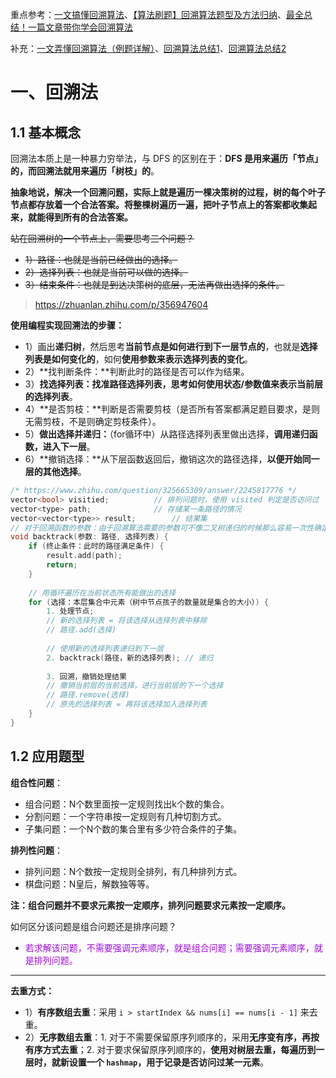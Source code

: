 重点参考：[一文搞懂回溯算法](https://blog.csdn.net/qq_36963950/article/details/115428826)、[【算法刷题】回溯算法题型及方法归纳](https://blog.csdn.net/qq_41094332/article/details/128741217)、[最全总结！一篇文章带你学会回溯算法](https://blog.csdn.net/Sloent/article/details/135309999)

补充：[一文弄懂回溯算法（例题详解）](https://blog.csdn.net/2302_79862386/article/details/136418692)、[回溯算法总结1](https://blog.csdn.net/PETERPARKERRR/article/details/121399628)、[回溯算法总结2](https://blog.csdn.net/ggggggzzzzz/article/details/132546654)

# 一、回溯法

## 1.1 基本概念

回溯法本质上是一种暴力穷举法，与 DFS 的区别在于：**DFS 是用来遍历「节点」的，而回溯法就用来遍历「树枝」的**。

**抽象地说，解决一个回溯问题，实际上就是遍历一棵决策树的过程，树的每个叶子节点都存放着一个合法答案。将整棵树遍历一遍，把叶子节点上的答案都收集起来，就能得到所有的合法答案。**

~~站在回溯树的一个节点上，需要思考三个问题？~~

* ~~1）路径：也就是当前已经做出的选择。~~
* ~~2）选择列表：也就是当前可以做的选择。~~
* ~~3）结束条件：也就是到达决策树的底层，无法再做出选择的条件。~~

>https://zhuanlan.zhihu.com/p/356947604

**使用编程实现回溯法的步骤：**

* 1）画出**递归树**，然后思考**当前节点是如何进行到下一层节点的**，也就是**选择列表是如何变化的**，如何**使用参数来表示选择列表的变化**。
* 2）**找判断条件：**判断此时的路径是否可以作为结果。
* 3）**找选择列表：**找准路径选择列表，思考**如何使用状态/参数值来表示当前层的选择列表**。
* 4）**是否剪枝：**判断是否需要剪枝（是否所有答案都满足题目要求，是则无需剪枝，不是则确定剪枝条件）。
* 5）**做出选择并递归：**（for循环中）从路径选择列表里做出选择，**调用递归函数，进入下一层**。
* 6）**撤销选择：**从下层函数返回后，撤销这次的路径选择，**以便开始同一层的其他选择**。

```cpp
/* https://www.zhihu.com/question/325665309/answer/2245817776 */
vector<bool> visitied;			// 排列问题时，使用 visited 判定是否访问过
vector<type> path;				// 存储某一条路径的情况
vector<vector<type>> result;		// 结果集
// 对于回溯函数的参数：由于回溯算法需要的参数可不像二叉树递归的时候那么容易一次性确定下来，所以一般是先写逻辑，然后需要什么参数，就填什么参数。
void backtrack(参数: 路径, 选择列表) {
    if (终止条件：此时的路径满足条件) {
        result.add(path);
        return;
    }
	
    // 用循环遍历在当前状态所有能做出的选择
    for (选择：本层集合中元素（树中节点孩子的数量就是集合的大小）) {
        1. 处理节点;
        // 新的选择列表 = 将该选择从选择列表中移除
        // 路径.add(选择)
        
        // 使用新的选择列表递归到下一层
        2. backtrack(路径，新的选择列表); // 递归
        
        3. 回溯，撤销处理结果
        // 撤销当前层的当前选择，进行当前层的下一个选择
        // 路径.remove(选择)
        // 原先的选择列表 = 再将该选择加入选择列表
    }
}
```

## 1.2 应用题型

**组合性问题**：

- 组合问题：N个数里面按一定规则找出k个数的集合。
- 分割问题：一个字符串按一定规则有几种切割方式。
- 子集问题：一个N个数的集合里有多少符合条件的子集。

**排列性问题**：

- 排列问题：N个数按一定规则全排列，有几种排列方式。
- 棋盘问题：N皇后，解数独等等。

**注：组合问题并不要求元素按一定顺序，排列问题要求元素按一定顺序。**

如何区分该问题是组合问题还是排序问题？

* <font color=alice>若求解该问题，不需要强调元素顺序，就是组合问题；需要强调元素顺序，就是排列问题。</font>

***

**去重方式：**

* 1）**有序数组去重**：采用 `i > startIndex && nums[i] == nums[i - 1]` 来去重。
* 2）**无序数组去重**：1. 对于不需要保留原序列顺序的，采用**无序变有序，再按有序方式去重**；2. 对于要求保留原序列顺序的，**使用对树层去重，每遍历到一层时，就新设置一个 `hashmap`，用于记录是否访问过某一元素**。